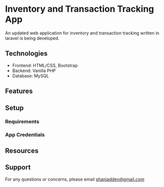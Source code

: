 # Inventory and Transaction Tracking App
An updated web application for inventory and transaction tracking written in laravel is being developed.

## Technologies
- Frontend: HTML/CSS, Bootstrap
- Backend: Vanilla PHP
- Database: MySQL

## Features
## Setup
### Requirements
### App Credentials
## Resources
## Support
For any questions or concerns, please email [shaniaddev@gmail.com](mailto:shaniaddev@gmail.com?subject=[GitHub]%20Inventory%20Transaction%20Vanilla%20PHP)
